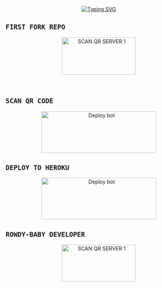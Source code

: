 <p align="center"> 
  <p align="center">
  <a href="https://git.io/typing-svg"><img src="https://readme-typing-svg.demolab.com?font=Bungee+Shade&size=25&pause=1000&background=FF000000&width=435&lines=THIS+IS+SONIC+MD+V2+;ROWDY-+BABY-+MD;CREATED+BY+MR-KALINDU ✔️" alt="Typing SVG" /></a>
</p>


## ```FIRST FORK REPO```
<p align = center > <a href="https://github.com/MR-KALINDU/ROWDY-BABY-MD/fork"><img align="center" src="https://i.ibb.co/x6hfmxC/Ephoto360-com-164f5e3dfbada5.jpg" alt="SCAN QR SERVER 1" height="100" width="200" /></a> </p> <br>

## ```SCAN QR CODE```
<p align = center > <a href="https://rowdy-baby-qr-94d785f490a0.herokuapp.com/" target="blank"><img align="center" src="https://i.imgur.com/dzPTA6u.png" alt="Deploy bot" height="112" width="310" /></a> </p>

## ```DEPLOY TO HEROKU```
<p align = center > <a href="https://heroku.com/deploy?template=https://github.com/MR-KALINDU/ROWDY-BABY-MD" target="blank"><img align="center" src="https://i.imgur.com/6rs61MY.png" alt="Deploy bot" height="112" width="310" /></a> </p>



## ```ROWDY-BABY DEVELOPER```
<p align = center > <a href="https://wa.me/+94758179948/"><img align="center" src="https://github.com/MR-KALINDU.png?size=200" alt="SCAN QR SERVER 1" height="100" width="200" /></a> </p> <br>


